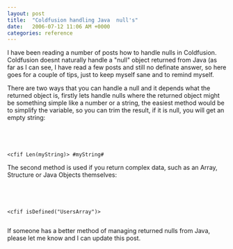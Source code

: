```yaml
---
layout: post
title:  "Coldfusion handling Java  null's"
date:   2006-07-12 11:06 AM +0000
categories: reference
---
```

I have been reading a number of posts how to handle nulls in Coldfusion. Coldfusion doesnt naturally handle a "null" object returned from Java (as far as I can see, I have read a few posts and still no definate answer, so here goes for a couple of tips, just to keep myself sane and to remind myself.

There are two ways that you can handle a null and it depends what the returned object is, firstly lets handle nulls where the returned object might be something simple like a number or a string, the easiest method would be to simplify the variable, so you can trim the result, if it is null, you will get an empty string:

<code>
<cfset myString = CreateObject("java", "com.some.Class").init().getName()>

<cfif Len(myString)>
#myString#
</cfif>
</code>

The second method is used if you  return complex data, such as an Array, Structure or Java Objects themselves:

<code>
<cfset UsersArray = CreateObject("java", "com.some.Class").init().getUsers()>

<cfif isDefined("UsersArray")>
<cfdump var="#UsersArray#">
</cfif>
</code>


If someone has a better method of managing returned nulls from Java, please let me know and I can update this post.